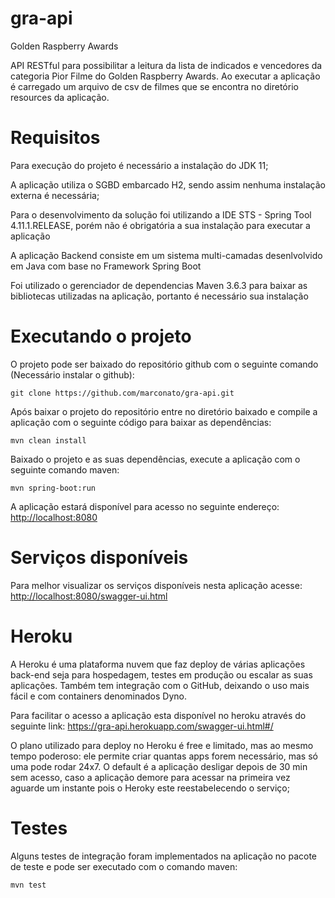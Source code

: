 # gra-api
Golden Raspberry Awards

API RESTful para possibilitar a leitura da lista de indicados e vencedores da categoria Pior Filme do Golden Raspberry Awards.
Ao executar a aplicação é carregado um arquivo de csv de filmes que se encontra no diretório resources da aplicação.

# Requisitos
Para execução do projeto é necessário a instalação do JDK 11;

A aplicação utiliza o SGBD embarcado H2, sendo assim nenhuma instalação externa é necessária;

Para o desenvolvimento da solução foi utilizando a IDE STS - Spring Tool 4.11.1.RELEASE, porém não é obrigatória a sua instalação para executar a aplicação

A aplicação Backend consiste em um sistema multi-camadas desenlvolvido em Java com base no Framework Spring Boot

Foi utilizado o gerenciador de dependencias Maven 3.6.3 para baixar as bibliotecas utilizadas na aplicação, portanto é necessário sua instalação

# Executando o projeto
O projeto pode ser baixado do repositório github com o seguinte comando (Necessário instalar o github):

```
git clone https://github.com/marconato/gra-api.git
```

Após baixar o projeto do repositório entre no diretório baixado e compile a aplicação com o seguinte código para baixar as dependências:

```
mvn clean install
```

Baixado o projeto e as suas dependências, execute a aplicação com o seguinte comando maven:

```
mvn spring-boot:run
```

A aplicação estará disponível para acesso no seguinte endereço: <a href="http://localhost:8080/">http://localhost:8080</a>

# Serviços disponíveis

Para melhor visualizar os serviços disponíveis nesta aplicação acesse: <a href="http://localhost:8080/swagger-ui.html">http://localhost:8080/swagger-ui.html</a>

# Heroku

A Heroku é uma plataforma nuvem que faz deploy de várias aplicações back-end seja para hospedagem, testes em produção ou escalar as suas aplicações. Também tem integração com o GitHub, deixando o uso mais fácil e com containers denominados Dyno.

Para facilitar o acesso a aplicação esta disponível no heroku através do seguinte link: <a href="https://gra-api.herokuapp.com/swagger-ui.html#/">https://gra-api.herokuapp.com/swagger-ui.html#/</a>

O plano utilizado para deploy no Heroku é free e limitado, mas ao mesmo tempo poderoso: ele permite criar quantas apps forem necessário, mas só uma pode rodar 24x7. O default é a aplicação desligar depois de 30 min sem acesso, caso a aplicação demore para acessar na primeira vez aguarde um instante pois o Heroky este reestabelecendo o serviço;

# Testes

Alguns testes de integração foram implementados na aplicação no pacote de teste e pode ser executado com o comando maven: 

```
mvn test
```
